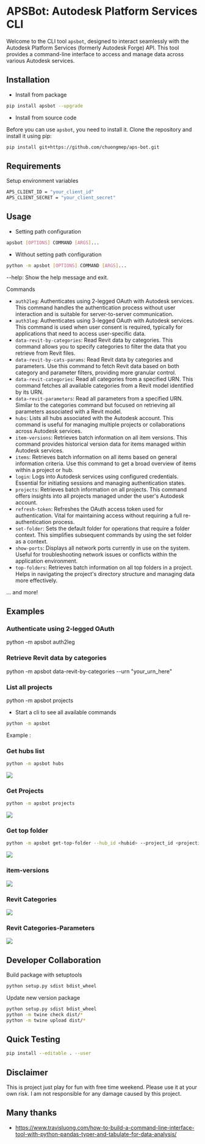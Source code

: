 # APSBot: Autodesk Platform Services CLI

Welcome to the CLI tool `apsbot`, designed to interact seamlessly with the Autodesk Platform Services (formerly Autodesk Forge) API. This tool provides a command-line interface to access and manage data across various Autodesk services.

## Installation

- Install from package 
```bash
pip install apsbot --upgrade
```

- Install from source code

Before you can use `apsbot`, you need to install it. Clone the repository and install it using pip:

```bash
pip install git+https://github.com/chuongmep/aps-bot.git
```

## Requirements 

Setup environment variables

```bash
APS_CLIENT_ID = "your_client_id"
APS_CLIENT_SECRET = "your_client_secret"
```

## Usage
- Setting path configuration

```bash
apsbot [OPTIONS] COMMAND [ARGS]...
```

- Without setting path configuration
```bash
python -m apsbot [OPTIONS] COMMAND [ARGS]...
```
--help: Show the help message and exit.

Commands

- `auth2leg`: Authenticates using 2-legged OAuth with Autodesk services. This command handles the authentication process without user interaction and is suitable for server-to-server communication.
- `auth3leg`: Authenticates using 3-legged OAuth with Autodesk services. This command is used when user consent is required, typically for applications that need to access user-specific data.
- `data-revit-by-categories`: Read Revit data by categories. This command allows you to specify categories to filter the data that you retrieve from Revit files.
- `data-revit-by-cats-params`: Read Revit data by categories and parameters. Use this command to fetch Revit data based on both category and parameter filters, providing more granular control.
- `data-revit-categories`: Read all categories from a specified URN. This command fetches all available categories from a Revit model identified by its URN.
- `data-revit-parameters`: Read all parameters from a specified URN. Similar to the categories command but focused on retrieving all parameters associated with a Revit model.
- `hubs`: Lists all hubs associated with the Autodesk account. This command is useful for managing multiple projects or collaborations across Autodesk services.
- `item-versions`: Retrieves batch information on all item versions. This command provides historical version data for items managed within Autodesk services.
- `items`: Retrieves batch information on all items based on general information criteria. Use this command to get a broad overview of items within a project or hub.
- `login`: Logs into Autodesk services using configured credentials. Essential for initiating sessions and managing authentication states.
- `projects`: Retrieves batch information on all projects. This command offers insights into all projects managed under the user's Autodesk account.
- `refresh-token`: Refreshes the OAuth access token used for authentication. Vital for maintaining access without requiring a full re-authentication process.
- `set-folder`: Sets the default folder for operations that require a folder context. This simplifies subsequent commands by using the set folder as a context.
- `show-ports`: Displays all network ports currently in use on the system. Useful for troubleshooting network issues or conflicts within the application environment.
- `top-folders`: Retrieves batch information on all top folders in a project. Helps in navigating the project's directory structure and managing data more effectively.

... and more!


## Examples

### Authenticate using 2-legged OAuth
python -m apsbot auth2leg

### Retrieve Revit data by categories
python -m apsbot data-revit-by-categories --urn "your_urn_here"

### List all projects
python -m apsbot projects


- Start a cli to see all available commands

```bash
python -m apsbot
```
Example : 

### Get hubs list

```bash
python -m apsbot hubs
```

![](docs/hubs.png)

### Get Projects 

```bash
python -m apsbot projects
```

![](docs/projects.png)

### Get top folder 

```bash
python -m apsbot get-top-folder --hub_id <hubid> --project_id <projectid>
```

![](docs/top-folder.png)

### item-versions 

![](docs/item-version.png)

### Revit Categories

![](docs/categories.png)

### Revit Categories-Parameters

![](docs/revit-data.png)

## Developer Collaboration


Build package with setuptools
```bash
python setup.py sdist bdist_wheel
```

Update new version package 

```bash
python setup.py sdist bdist_wheel
python -m twine check dist/*
python -m twine upload dist/*
```

## Quick Testing 

```bash
pip install --editable . --user
```

## Disclaimer

This is project just play for fun with free time weekend. Please use it at your own risk. I am not responsible for any damage caused by this project.


## Many thanks 

- https://www.travisluong.com/how-to-build-a-command-line-interface-tool-with-python-pandas-typer-and-tabulate-for-data-analysis/
